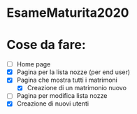 # EsameMaturita2020

# Cose da fare:
- [ ] Home page
- [x] Pagina per la lista nozze (per end user)
- [x] Pagina che mostra tutti i matrimoni
  - [x] Creazione di un matrimonio nuovo
- [ ] Pagina per modifica lista nozze
- [x] Creazione di nuovi utenti